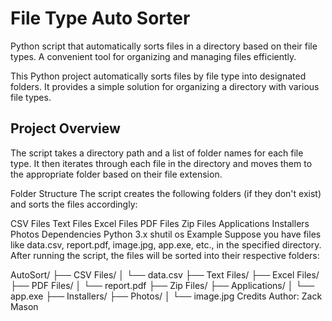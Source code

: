 # File Type Auto Sorter

Python script that automatically sorts files in a directory based on their file types. A convenient tool for organizing and managing files efficiently.

This Python project automatically sorts files by file type into designated folders. It provides a simple solution for organizing a directory with various file types.

## Project Overview

The script takes a directory path and a list of folder names for each file type. It then iterates through each file in the directory and moves them to the appropriate folder based on their file extension.

Folder Structure
The script creates the following folders (if they don't exist) and sorts the files accordingly:

CSV Files
Text Files
Excel Files
PDF Files
Zip Files
Applications
Installers
Photos
Dependencies
Python 3.x
shutil
os
Example
Suppose you have files like data.csv, report.pdf, image.jpg, app.exe, etc., in the specified directory. After running the script, the files will be sorted into their respective folders:

AutoSort/
├── CSV Files/
│   └── data.csv
├── Text Files/
├── Excel Files/
├── PDF Files/
│   └── report.pdf
├── Zip Files/
├── Applications/
│   └── app.exe
├── Installers/
├── Photos/
│   └── image.jpg
Credits
Author: Zack Mason
